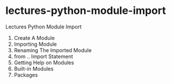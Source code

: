 # lectures-python-module-import
Lectures Python Module Import

1. Create A Module
2. Importing Module
3. Renaming The Imported Module
4. from .. Import Statement
5. Getting Help on Modules
6. Built-in Modules
7. Packages
